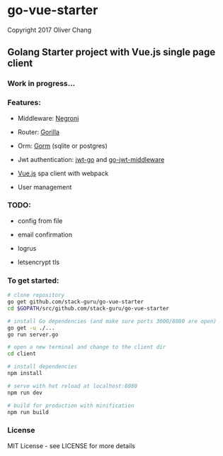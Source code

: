 # go-vue-starter



Copyright 2017 Oliver Chang

## Golang Starter project with Vue.js single page client

### Work in progress...

### Features:

- Middleware: [Negroni](https://github.com/urfave/negroni)

- Router: [Gorilla](https://github.com/gorilla/mux)

- Orm: [Gorm](https://github.com/jinzhu/gorm) (sqlite or postgres)

- Jwt authentication: [jwt-go](https://github.com/dgrijalva/jwt-go) and [go-jwt-middleware](https://github.com/auth0/go-jwt-middleware)

- [Vue.js](https://vuejs.org/) spa client with webpack

- User management

### TODO:
- config from file

- email confirmation

- logrus

- letsencrypt tls

### To get started:

``` bash
# clone repository
go get github.com/stack-guru/go-vue-starter
cd $GOPATH/src/github.com/stack-guru/go-vue-starter

# install Go dependencies (and make sure ports 3000/8080 are open)
go get -u ./... 
go run server.go

# open a new terminal and change to the client dir
cd client

# install dependencies
npm install

# serve with hot reload at localhost:8080
npm run dev

# build for production with minification
npm run build
```

### License

MIT License  - see LICENSE for more details
